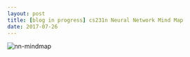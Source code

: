```yaml
---
layout: post
title: [blog in progress] cs231n Neural Network Mind Map
date: 2017-07-26  
---
```

![nn-mindmap](https://raw.githubusercontent.com/HarveyQ/HarveyQ.github.io/master/images/cs231n-NN-mind-map.png)
